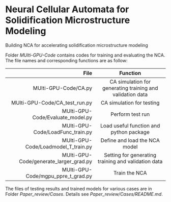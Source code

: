 # Neural Cellular Automata for Solidification Microstructure Modeling
Building NCA for accelerating solidification microstructure modeling

Folder *MUlti-GPU-Code* contains codes for training and evaluating the NCA.  The file names and corresponding functions are as follow:

 |         **File**                          |                     **Function**                                      |
 | ------------------------------------:  | :---------------------------------------------------------------: |
 | MUlti-GPU-Code/CA.py                   |    CA simulation for generating training and validation data  |
 | MUlti-GPU-Code/CA_test_run.py          |    CA simulation for testing                                  |
 | MUlti-GPU-Code/Evaluate_model.py       |    Perform test run                                           |
 | MUlti-GPU-Code/LoadFunc_train.py       |    Load useful function and python package                    |
 | MUlti-GPU-Code/Loadmodel_T_train.py    |    Define and load the NCA model                              |
 | MUlti-GPU-Code/generate_larger_grad.py |    Setting for generating training and validation data        |
 | MUlti-GPU-Code/mgpu_ppre_t_grad.py     |    Train the NCA                                              |
  
  The files of testing results and trained models for various cases are in Folder *Paper_review/Cases*. Details see *Paper_review/Cases/README.md*. 
